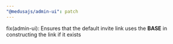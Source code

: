 ```yaml
---
"@medusajs/admin-ui": patch
---
```


fix(admin-ui): Ensures that the default invite link uses the **BASE** in constructing the link if it exists

